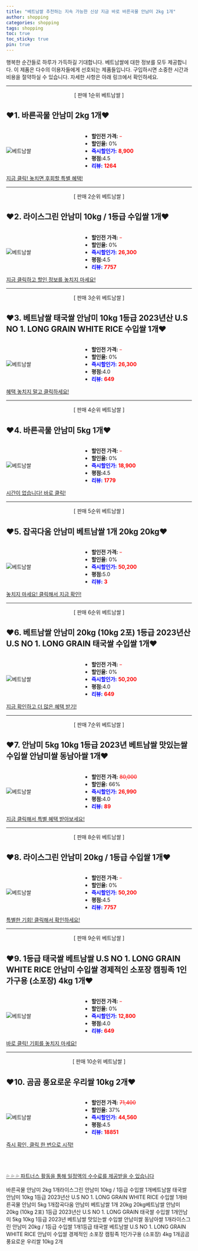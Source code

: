 ```yaml
---
title: "베트남쌀 추천하는 지속 가능한 신상 지금 바로 바른곡물 안남미 2kg 1개"
author: shopping
categories: shopping
tags: shopping
toc: true
toc_sticky: true
pin: true
---
```

행복한 순간들로 하루가 가득하길 기대합니다. 베트남쌀에 대한 정보를 모두 제공합니다. 이 제품은 다수의 이용자들에게 선호되는 제품들입니다. 구입하시면 소중한 시간과 비용을 절약하실 수 있습니다. 자세한 사항은 아래 링크에서 확인하세요.

---
<p class="toplist" style="margin: 0 auto; display: block; width: fit-content;">[ 판매 1순위 베트남쌀 ]</p>

<h2><strong>❤️1. 바른곡물 안남미 2kg 1개❤️</strong></h2>

<div style="display: flex; align-items: center;">
    <div style="flex: 0.4;">
        <img src="https://thumbnail9.coupangcdn.com/thumbnails/remote/230x230ex/image/retail/images/587662516854528-7ed34df0-1824-43ea-8bd1-140eff4c56f3.jpg" alt="베트남쌀" style="max-width: 100%;">
    </div>
    <div style="flex: 0.6; margin-left: 10px;">
        <ul>
            <li><strong>할인전 가격:</strong> <del style="color: red;">-</del></li>
            <li><strong>할인율:</strong> 0%</li>
            <li><span style='color:blue'><strong>즉시할인가:</strong></span> <span style='color:red'><strong>8,900</strong></span></li>
            <li><strong>평점:</strong>4.5</li>
            <li><span style='color:blue'><strong>리뷰:</strong></span> <span style='color:red'><strong>1264</strong></span></li>
        </ul>
    </div>
</div>
<div class="center">
    <a href="https://selin100587.github.io?lptag=AF9450613&subid=githubio&pageKey=8243649612&traceid=V0-153&itemId=8044431356&vendorItemId=75333036675" class="myButton">
        지금 클릭! 놓치면 후회할 특별 혜택!
    </a>
</div>


---
<p class="toplist" style="margin: 0 auto; display: block; width: fit-content;">[ 판매 2순위 베트남쌀 ]</p>

<h2><strong>❤️2. 라이스그린 안남미 10kg / 1등급 수입쌀 1개❤️</strong></h2>

<div style="display: flex; align-items: center;">
    <div style="flex: 0.4;">
        <img src="https://thumbnail6.coupangcdn.com/thumbnails/remote/230x230ex/image/vendor_inventory/0df4/39c8a5d5c053626ee206039c1dd4a2df1b95235c9ca96018b07465dd48b7.jpg" alt="베트남쌀" style="max-width: 100%;">
    </div>
    <div style="flex: 0.6; margin-left: 10px;">
        <ul>
            <li><strong>할인전 가격:</strong> <del style="color: red;">-</del></li>
            <li><strong>할인율:</strong> 0%</li>
            <li><span style='color:blue'><strong>즉시할인가:</strong></span> <span style='color:red'><strong>26,300</strong></span></li>
            <li><strong>평점:</strong>4.5</li>
            <li><span style='color:blue'><strong>리뷰:</strong></span> <span style='color:red'><strong>7757</strong></span></li>
        </ul>
    </div>
</div>
<div class="center">
    <a href="https://selin100587.github.io?lptag=AF9450613&subid=githubio&pageKey=7612217092&traceid=V0-153&itemId=20163532957&vendorItemId=3576322720" class="myButton">
        지금 클릭하고 할인 정보를 놓치지 마세요!
    </a>
</div>


---
<p class="toplist" style="margin: 0 auto; display: block; width: fit-content;">[ 판매 3순위 베트남쌀 ]</p>

<h2><strong>❤️3. 베트남쌀 태국쌀 안남미 10kg 1등급 2023년산 U.S NO 1. LONG GRAIN WHITE RICE 수입쌀 1개❤️</strong></h2>

<div style="display: flex; align-items: center;">
    <div style="flex: 0.4;">
        <img src="https://thumbnail6.coupangcdn.com/thumbnails/remote/230x230ex/image/vendor_inventory/3807/1b38ee2043a234c4c2c205945af8e41792cecda7e785295b6492af8ac471.jpg" alt="베트남쌀" style="max-width: 100%;">
    </div>
    <div style="flex: 0.6; margin-left: 10px;">
        <ul>
            <li><strong>할인전 가격:</strong> <del style="color: red;">-</del></li>
            <li><strong>할인율:</strong> 0%</li>
            <li><span style='color:blue'><strong>즉시할인가:</strong></span> <span style='color:red'><strong>26,300</strong></span></li>
            <li><strong>평점:</strong>4.0</li>
            <li><span style='color:blue'><strong>리뷰:</strong></span> <span style='color:red'><strong>649</strong></span></li>
        </ul>
    </div>
</div>
<div class="center">
    <a href="https://selin100587.github.io?lptag=AF9450613&subid=githubio&pageKey=6684926428&traceid=V0-153&itemId=23304939927&vendorItemId=3132039327" class="myButton">
        혜택 놓치지 말고 클릭하세요!
    </a>
</div>


---
<p class="toplist" style="margin: 0 auto; display: block; width: fit-content;">[ 판매 4순위 베트남쌀 ]</p>

<h2><strong>❤️4. 바른곡물 안남미 5kg 1개❤️</strong></h2>

<div style="display: flex; align-items: center;">
    <div style="flex: 0.4;">
        <img src="https://thumbnail9.coupangcdn.com/thumbnails/remote/230x230ex/image/retail/images/587614371871628-033b62d8-0d3c-4986-b209-d49d5019928f.jpg" alt="베트남쌀" style="max-width: 100%;">
    </div>
    <div style="flex: 0.6; margin-left: 10px;">
        <ul>
            <li><strong>할인전 가격:</strong> <del style="color: red;">-</del></li>
            <li><strong>할인율:</strong> 0%</li>
            <li><span style='color:blue'><strong>즉시할인가:</strong></span> <span style='color:red'><strong>18,900</strong></span></li>
            <li><strong>평점:</strong>4.5</li>
            <li><span style='color:blue'><strong>리뷰:</strong></span> <span style='color:red'><strong>1779</strong></span></li>
        </ul>
    </div>
</div>
<div class="center">
    <a href="https://selin100587.github.io?lptag=AF9450613&subid=githubio&pageKey=5392033521&traceid=V0-153&itemId=8044431351&vendorItemId=75333036658" class="myButton">
        시간이 없습니다! 바로 클릭!
    </a>
</div>


---
<p class="toplist" style="margin: 0 auto; display: block; width: fit-content;">[ 판매 5순위 베트남쌀 ]</p>

<h2><strong>❤️5. 잡곡다움 안남미 베트남쌀 1개 20kg 20kg❤️</strong></h2>

<div style="display: flex; align-items: center;">
    <div style="flex: 0.4;">
        <img src="https://thumbnail10.coupangcdn.com/thumbnails/remote/230x230ex/image/vendor_inventory/7dc2/74109edb29f25567ea5a44d1ded83537e067e7fac2f038a8d173bf77bcea.jpg" alt="베트남쌀" style="max-width: 100%;">
    </div>
    <div style="flex: 0.6; margin-left: 10px;">
        <ul>
            <li><strong>할인전 가격:</strong> <del style="color: red;">-</del></li>
            <li><strong>할인율:</strong> 0%</li>
            <li><span style='color:blue'><strong>즉시할인가:</strong></span> <span style='color:red'><strong>50,200</strong></span></li>
            <li><strong>평점:</strong>5.0</li>
            <li><span style='color:blue'><strong>리뷰:</strong></span> <span style='color:red'><strong>3</strong></span></li>
        </ul>
    </div>
</div>
<div class="center">
    <a href="https://selin100587.github.io?lptag=AF9450613&subid=githubio&pageKey=8160797089&traceid=V0-153&itemId=23265188139&vendorItemId=90320536955" class="myButton">
        놓치지 마세요! 클릭해서 지금 확인!
    </a>
</div>


---
<p class="toplist" style="margin: 0 auto; display: block; width: fit-content;">[ 판매 6순위 베트남쌀 ]</p>

<h2><strong>❤️6. 베트남쌀 안남미 20kg (10kg 2포) 1등급 2023년산 U.S NO 1. LONG GRAIN 태국쌀 수입쌀 1개❤️</strong></h2>

<div style="display: flex; align-items: center;">
    <div style="flex: 0.4;">
        <img src="https://thumbnail6.coupangcdn.com/thumbnails/remote/230x230ex/image/vendor_inventory/3807/1b38ee2043a234c4c2c205945af8e41792cecda7e785295b6492af8ac471.jpg" alt="베트남쌀" style="max-width: 100%;">
    </div>
    <div style="flex: 0.6; margin-left: 10px;">
        <ul>
            <li><strong>할인전 가격:</strong> <del style="color: red;">-</del></li>
            <li><strong>할인율:</strong> 0%</li>
            <li><span style='color:blue'><strong>즉시할인가:</strong></span> <span style='color:red'><strong>50,200</strong></span></li>
            <li><strong>평점:</strong>4.0</li>
            <li><span style='color:blue'><strong>리뷰:</strong></span> <span style='color:red'><strong>649</strong></span></li>
        </ul>
    </div>
</div>
<div class="center">
    <a href="https://selin100587.github.io?lptag=AF9450613&subid=githubio&pageKey=6684926428&traceid=V0-153&itemId=18477164023&vendorItemId=74681176703" class="myButton">
        지금 확인하고 더 많은 혜택 받기!
    </a>
</div>


---
<p class="toplist" style="margin: 0 auto; display: block; width: fit-content;">[ 판매 7순위 베트남쌀 ]</p>

<h2><strong>❤️7. 안남미 5kg 10kg 1등급 2023년 베트남쌀 맛있는쌀 수입쌀 안남미쌀 동남아쌀 1개❤️</strong></h2>

<div style="display: flex; align-items: center;">
    <div style="flex: 0.4;">
        <img src="https://thumbnail10.coupangcdn.com/thumbnails/remote/230x230ex/image/vendor_inventory/9eb2/c8782ed5b3b49134a088fe358c1ba6b62236cfb0a7f7cfe69ecef4092c24.jpg" alt="베트남쌀" style="max-width: 100%;">
    </div>
    <div style="flex: 0.6; margin-left: 10px;">
        <ul>
            <li><strong>할인전 가격:</strong> <del style="color: red;">80,000</del></li>
            <li><strong>할인율:</strong> 66%</li>
            <li><span style='color:blue'><strong>즉시할인가:</strong></span> <span style='color:red'><strong>26,990</strong></span></li>
            <li><strong>평점:</strong>4.0</li>
            <li><span style='color:blue'><strong>리뷰:</strong></span> <span style='color:red'><strong>89</strong></span></li>
        </ul>
    </div>
</div>
<div class="center">
    <a href="https://selin100587.github.io?lptag=AF9450613&subid=githubio&pageKey=7670268671&traceid=V0-153&itemId=20459356915&vendorItemId=87539162709" class="myButton">
        지금 클릭해서 특별 혜택 받아보세요!
    </a>
</div>


---
<p class="toplist" style="margin: 0 auto; display: block; width: fit-content;">[ 판매 8순위 베트남쌀 ]</p>

<h2><strong>❤️8. 라이스그린 안남미 20kg / 1등급 수입쌀 1개❤️</strong></h2>

<div style="display: flex; align-items: center;">
    <div style="flex: 0.4;">
        <img src="https://thumbnail7.coupangcdn.com/thumbnails/remote/230x230ex/image/vendor_inventory/aad3/6e8633f9f7089e16acc037c1da89bcd2fe0c6e70bd70f51aa3c41fa1a2ca.jpg" alt="베트남쌀" style="max-width: 100%;">
    </div>
    <div style="flex: 0.6; margin-left: 10px;">
        <ul>
            <li><strong>할인전 가격:</strong> <del style="color: red;">-</del></li>
            <li><strong>할인율:</strong> 0%</li>
            <li><span style='color:blue'><strong>즉시할인가:</strong></span> <span style='color:red'><strong>50,200</strong></span></li>
            <li><strong>평점:</strong>4.5</li>
            <li><span style='color:blue'><strong>리뷰:</strong></span> <span style='color:red'><strong>7757</strong></span></li>
        </ul>
    </div>
</div>
<div class="center">
    <a href="https://selin100587.github.io?lptag=AF9450613&subid=githubio&pageKey=7612217092&traceid=V0-153&itemId=20076939739&vendorItemId=71129833070" class="myButton">
        특별한 기회! 클릭해서 확인하세요!
    </a>
</div>


---
<p class="toplist" style="margin: 0 auto; display: block; width: fit-content;">[ 판매 9순위 베트남쌀 ]</p>

<h2><strong>❤️9. 1등급 태국쌀 베트남쌀 U.S NO 1. LONG GRAIN WHITE RICE 안남미 수입쌀 경제적인 소포장 캠핑족 1인가구용 (소포장) 4kg 1개❤️</strong></h2>

<div style="display: flex; align-items: center;">
    <div style="flex: 0.4;">
        <img src="https://thumbnail9.coupangcdn.com/thumbnails/remote/230x230ex/image/vendor_inventory/2a56/5db1a75e80d634c9560a584a9a9579fbc9eabd81c7a15378c6690a902a08.jpg" alt="베트남쌀" style="max-width: 100%;">
    </div>
    <div style="flex: 0.6; margin-left: 10px;">
        <ul>
            <li><strong>할인전 가격:</strong> <del style="color: red;">-</del></li>
            <li><strong>할인율:</strong> 0%</li>
            <li><span style='color:blue'><strong>즉시할인가:</strong></span> <span style='color:red'><strong>12,800</strong></span></li>
            <li><strong>평점:</strong>4.0</li>
            <li><span style='color:blue'><strong>리뷰:</strong></span> <span style='color:red'><strong>649</strong></span></li>
        </ul>
    </div>
</div>
<div class="center">
    <a href="https://selin100587.github.io?lptag=AF9450613&subid=githubio&pageKey=6684926428&traceid=V0-153&itemId=15430180344&vendorItemId=72425700141" class="myButton">
        바로 클릭! 기회를 놓치지 마세요!
    </a>
</div>


---
<p class="toplist" style="margin: 0 auto; display: block; width: fit-content;">[ 판매 10순위 베트남쌀 ]</p>

<h2><strong>❤️10. 곰곰 풍요로운 우리쌀 10kg 2개❤️</strong></h2>

<div style="display: flex; align-items: center;">
    <div style="flex: 0.4;">
        <img src="https://thumbnail7.coupangcdn.com/thumbnails/remote/230x230ex/image/retail/images/0cbc5c8b-9add-4fe7-9cf8-1028f330e0cc254619323708118139.png" alt="베트남쌀" style="max-width: 100%;">
    </div>
    <div style="flex: 0.6; margin-left: 10px;">
        <ul>
            <li><strong>할인전 가격:</strong> <del style="color: red;">71,400</del></li>
            <li><strong>할인율:</strong> 37%</li>
            <li><span style='color:blue'><strong>즉시할인가:</strong></span> <span style='color:red'><strong>44,560</strong></span></li>
            <li><strong>평점:</strong>4.5</li>
            <li><span style='color:blue'><strong>리뷰:</strong></span> <span style='color:red'><strong>18851</strong></span></li>
        </ul>
    </div>
</div>
<div class="center">
    <a href="https://selin100587.github.io?lptag=AF9450613&subid=githubio&pageKey=1959537130&traceid=V0-153&itemId=23749060745&vendorItemId=90773599234" class="myButton">
        즉시 확인, 클릭 한 번으로 시작!
    </a>
</div>

<br><br><br>[💦 💦 💦 파트너스 활동을 통해 일정액의 수수료를 제공받을 수 있습니다](https://link.coupang.com/a/bcpT2c)<br><br>바른곡물 안남미 2kg 1개라이스그린 안남미 10kg / 1등급 수입쌀 1개베트남쌀 태국쌀 안남미 10kg 1등급 2023년산 U.S NO 1. LONG GRAIN WHITE RICE 수입쌀 1개바른곡물 안남미 5kg 1개잡곡다움 안남미 베트남쌀 1개 20kg 20kg베트남쌀 안남미 20kg (10kg 2포) 1등급 2023년산 U.S NO 1. LONG GRAIN 태국쌀 수입쌀 1개안남미 5kg 10kg 1등급 2023년 베트남쌀 맛있는쌀 수입쌀 안남미쌀 동남아쌀 1개라이스그린 안남미 20kg / 1등급 수입쌀 1개1등급 태국쌀 베트남쌀 U.S NO 1. LONG GRAIN WHITE RICE 안남미 수입쌀 경제적인 소포장 캠핑족 1인가구용 (소포장) 4kg 1개곰곰 풍요로운 우리쌀 10kg 2개